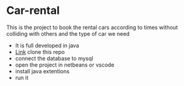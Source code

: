 # Car-rental
This is the project to book the rental cars according to times without colliding with others and the type of car we need
- It is full developed in java 
- [Link](https://github.com/Vishnu2839/CarRental.git) clone this repo
- connect the database to mysql <br>
- open the project in netbeans or vscode <br>
- install java extentions<br>
- run it <br>
